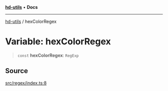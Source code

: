 [**hd-utils**](../README.md) • **Docs**

***

[hd-utils](../globals.md) / hexColorRegex

# Variable: hexColorRegex

> `const` **hexColorRegex**: `RegExp`

## Source

[src/regex/index.ts:8](https://github.com/AhmadHddad/h-utils/blob/5c76ff5de068cee019fc632d9da2e395721bb48f/src/regex/index.ts#L8)
